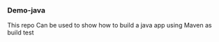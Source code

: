 ### Demo-java ######
This repo Can be used to show how to build a java app using Maven as build test
 
